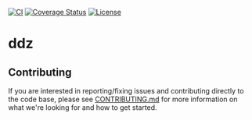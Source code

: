 [![CI](https://github.com/jinganix/ddz/actions/workflows/ci.yml/badge.svg)](https://github.com/jinganix/ddz/actions/workflows/ci.yml)
[![Coverage Status](https://coveralls.io/repos/github/jinganix/ddz/badge.svg?branch=master)](https://coveralls.io/github/jinganix/ddz?branch=master)
[![License](http://img.shields.io/:license-apache-brightgreen.svg)](http://www.apache.org/licenses/LICENSE-2.0.html)

# ddz

## Contributing

If you are interested in reporting/fixing issues and contributing directly to the code base, please see [CONTRIBUTING.md](CONTRIBUTING.md) for more information on what we're looking for and how to get started.
